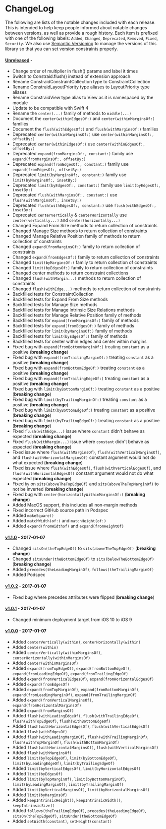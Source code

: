# ChangeLog

The following are lists of the notable changes included with each release.
This is intended to help keep people informed about notable changes between
versions, as well as provide a rough history. Each item is prefixed with
one of the following labels: `Added`, `Changed`, `Deprecated`,
`Removed`, `Fixed`, `Security`. We also use [Semantic
Versioning](http://semver.org) to manage the versions of this library so
that you can set version constraints properly.

#### [Unreleased][unreleased] -

* Change order of multiplier in flush() params and label it times
* Switch to Constraid.flush() instead of extension approach
* Rename ConstraidConstraintCollection type to ConstraintCollection
* Rename ConstraidLayoutPriority type aliases to LayoutPriority type aliases
* Rename ConstraidView type alias to View as it is namespaced by the module
* Update to be compatible with Swift 4
* Rename the `center(...)` family of methods to `middle(...)`
* Document the `center(withinEdgesOf:)` and `center(withinMarginsOf:)` families
* Document the `flush(withEdgesOf:)` and `flush(withMarginsOf:)` families
* Deprecated `center(withinMarginsOf:)` use `center(withinMarginsOf:, offsetBy:)`
* Deprecated `center(withinEdgesOf:)` use `center(withinEdgesOf:, offsetBy:)`
* Deprecated `expand(fromMarginsOf:, constant:)` family use `expand(fromMarginsOf:, offsetBy:)`
* Deprecated `expand(fromEdgesOf:, constant:)` family use `expand(fromEdgesOf:, offsetBy:)`
* Deprecated `limit(byMarginsOf:, constant:)` family use `limit(byMarginsOf:, insetBy:)`
* Deprecated `limit(byEdgesOf:, constant:)` family use `limit(byEdgesOf:, insetBy:)`
* Deprecated `flush(withMarginsOf:, constant:)` use `flush(withMarginsOf:, insetBy:)`
* Deprecated `flush(withEdgesOf:, constant:)` use `flush(withEdgesOf:, insetBy:)`
* Deprecated `centerVertically` & `centerHorizontally` use `center(vertically...)` and `center(horizontally...)`
* Changed Expand From Size methods to return collection of constraints
* Changed Manage Size methods to return collection of constraints
* Changed Manage Relative Position family of methods to return collection of constraints
* Changed `expand(fromMarginsOf:)` family to return collection of constraints
* Changed `expand(fromEdgesOf:)` family to return collection of constraints
* Changed `limit(byMarginsOf:)` family to return collection of constraints
* Changed `limit(byEdgesOf:)` family to return collection of constraints
* Changed center methods to return constraint collections
* Changed `flush(withMargin...)` methods to return collection of constraints
* Changed `flush(withEdge...)` methods to return collection of constraints
* Backfilled tests for ConstraintCollection
* Backfilled tests for Expand From Size methods
* Backfilled tests for Manage Size methods
* Backfilled tests for Manage Intrinsic Size Relations methods
* Backfilled tests for Manage Relative Position family of methods
* Backfilled tests for `expand(fromMarginsOf:)` family of methods
* Backfilled tests for `expand(fromEdgesOf:)` family of methods
* Backfilled tests for `limit(byMarginsOf:)` family of methods
* Backfilled tests for `limit(byEdgesOf:)` family of methods
* Backfilled tests for center within edges and center within margins
* Fixed bug with `expand(fromBottomMarginOf:)` treating `constant` as a positive
  (**breaking change**)
* Fixed bug with `expand(fromTrailingMarginOf:)` treating `constant` as a positive
  (**breaking change**)
* Fixed bug with `expand(fromBottomEdgeOf:)` treating `constant` as a positive
  (**breaking change**)
* Fixed bug with `expand(fromTrailingEdgeOf:)` treating `constant` as a positive
  (**breaking change**)
* Fixed bug with `limit(byBottomMarginOf:)` treating `constant` as a positive
  (**breaking change**)
* Fixed bug with `limit(byTrailingMarginOf:)` treating `constant` as a positive
  (**breaking change**)
* Fixed bug with `limit(byBottomEdgeOf:)` treating `constant` as a positive
  (**breaking change**)
* Fixed bug with `limit(byTrailingEdgeOf:)` treating `constant` as a positive
  (**breaking change**)
* Fixed `flush(withEdge...)` issue where `constant` didn't behave as expected
  (**breaking change**)
* Fixed `flush(withMargin...)` issue where `constant` didn't behave as expected
  (**breaking change**)
* Fixed issue where `flush(withMarginsOf)`, `flush(withVerticalMarginsOf)`, and
  `flush(withHorizontalMarginsOf)` constant argument would not do what expected
  (**breaking change**)
* Fixed issue where `flush(withEdgesOf)`, `flush(withVerticalEdgesOf)`, and
  `flush(withHorizontalEdgesOf)` constant argument would not do what expected
  (**breaking change**)
* Fixed `by` on `sits(aboveTheTopEdgeOf)` and `sits(aboveTheTopMarginOf)` to not
  be inverted (**breaking change**)
* Fixed bug with `center(horizontallyWithinMarginsOf:)` (**breaking change**)
* Added MacOS support, this includes all non-margin methods
* Fixed incorrect GitHub source path in Podspec
* Added `makeSquare()`
* Added `matchWidth(of:)` and `matchHeight(of:)`
* Added `expand(fromWidthof)` and `expand(fromHeightOf)`

#### [v1.1.0][v1.1.0] - 2017-01-07

* Changed `sitsOn(theTopEdgeOf)` to `sits(aboveTheTopEdgeOf)`
  (**breaking change**)
* Changed `sitsUnder(theBottomEdgeOf)` to `sits(belowTheBottomEdgeOf)`
  (**breaking change**)
* Added `precedes(theLeadingMarginOf)`, `follows(theTrailingMarginOf)`
* Added Podspec

#### [v1.0.2][v1.0.2] - 2017-01-07

* Fixed bug where precedes attributes were flipped (**breaking change**)

#### [v1.0.1][v1.0.1] - 2017-01-07

* Changed minimum deployment target from iOS 10 to iOS 9

#### [v1.0.0][v1.0.0] - 2017-01-07

* Added `centerVertically(within)`, `centerHorizontally(within)`
* Added `center(within)`
* Added `centerVertically(withinMarginsOf)`,
  `centerHorizontally(withinMarginsOf)`
* Added `center(withinMarginsOf)`
* Added `expand(fromTopEdgeOf)`, `expand(fromBottomEdgeOf)`,
  `expand(fromLeadingEdgeOf)`, `expand(fromTrailingEdgeOf)`
* Added `expand(fromVerticalEdgesOf)`, `expand(fromHorizontalEdgesOf)`
* Added `expand(fromEdgesOf)`
* Added `expand(fromTopMarginOf)`, `expand(fromBottomMarginOf)`,
  `expand(fromLeadingMarginOf)`, `expand(fromTrailingMarginOf)`
* Added `expand(fromVerticalMarginsOf)`, `expand(fromHorizontalMarginsOf)`
* Added `expand(fromMarginsOf)`
* Added `flush(withLeadingEdgeOf)`, `flush(withTrailingEdgeOf)`,
  `flush(withTopEdgeOf)`, `flush(withBottomEdgeOf)`
* Added `flush(withHorizontalEdgesOf)`, `flush(withVerticalEdgesOf)`
* Added `flush(withEdgesOf)`
* Added `flush(withLeadingMarginOf)`, `flush(withTrailingMarginOf)`,
  `flush(withTopMarginOf)`, `flush(withBottomMarginOf)`
* Added `flush(withHorizontalMarginsOf)`, `flush(withVerticalMarginsOf)`
* Added `flush(withMarginsOf)`
* Added `limit(byTopEdgeOf)`, `limit(byBottomEdgeOf)`, `limit(byLeadingEdgeOf)`,
  `limit(byTrailingEdgeOf)`
* Added `limit(byVerticalEdgesOf)`, `limit(byHorizontalEdgesOf)`
* Added `limit(byEdgesOf)`
* Added `limit(byTopMarginOf)`, `limit(byBottomMarginOf)`,
  `limit(byLeadingMarginOf)`, `limit(byTrailingMarginOf)`
* Added `limit(byVerticalMarginsOf)`, `limit(byHorizontalMarginsOf)`
* Added `limit(byMarginsOf)`
* Added `keepIntrinsicHeight()`, `keepIntrinsicWidth()`, `keepIntrinsicSize()`
* Added `follows(theTrailingEdgeOf)`, `precedes(theLeadingEdgeOf)`,
  `sitsOn(theTopEdgeOf)`, `sitsUnder(theBottomEdgeOf)`
* Added `setWidth(constant)`, `setHeight(constant)`

[unreleased]: https://github.com/uptech/Constraid/compare/1.1.0...HEAD
[v1.0.0]: https://github.com/uptech/Constraid/compare/d21a21...1.0.0
[v1.0.1]: https://github.com/uptech/Constraid/compare/1.0.0...1.0.1
[v1.0.2]: https://github.com/uptech/Constraid/compare/1.0.1...1.0.2
[v1.1.0]: https://github.com/uptech/Constraid/compare/1.0.2...1.1.0
